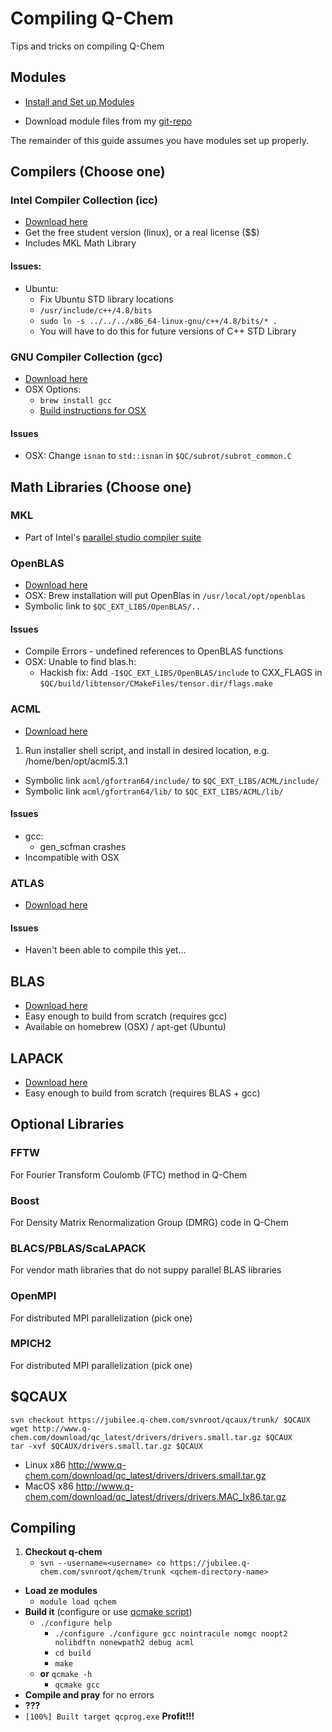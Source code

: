 # Compiling Q-Chem
Tips and tricks on compiling Q-Chem

## Modules
* [Install and Set up Modules](https://github.com/ben-albrecht/ref/modules.md)

* Download module files from my [git-repo](https://github.com/ben-albrecht/modules)

The remainder of this guide assumes you have modules set up properly.


## Compilers (Choose one)
### Intel Compiler Collection (icc)
* [Download here](https://software.intel.com/en-us/intel-parallel-studio-xe)
* Get the free student version (linux), or a real license ($$)
* Includes MKL Math Library
#### Issues:
* Ubuntu:
	* Fix Ubuntu STD library locations
	* `/usr/include/c++/4.8/bits`
	* `sudo ln -s ../../../x86_64-linux-gnu/c++/4.8/bits/* .`
	* You will have to do this for future versions of C++ STD Library

### GNU Compiler Collection (gcc)
* [Download here](http://sourceforge.net/projects/hpc/files/hpc/gcc/gcc-4.9-bin.tar.gz/download?use_mirror=softlayer-dal&download=) 
* OSX Options:
    * `brew install gcc`
    * [Build instructions for OSX](https://wiki.helsinki.fi/display/HUGG/Installing+the+GNU+compilers+on+Mac+OS+X)
    
#### Issues
* OSX: Change `isnan` to `std::isnan` in `$QC/subrot/subrot_common.C`

## Math Libraries (Choose one)

### MKL
* Part of Intel's [parallel studio compiler suite](https://software.intel.com/en-us/intel-parallel-studio-xe)

### OpenBLAS
* [Download here](https://github.com/xianyi/OpenBLAS)
* OSX: Brew installation will put OpenBlas in `/usr/local/opt/openblas`
* Symbolic link to `$QC_EXT_LIBS/OpenBLAS/..`

#### Issues
* Compile Errors - undefined references to OpenBLAS functions
* OSX: Unable to find blas.h:
    * Hackish fix: Add `-I$QC_EXT_LIBS/OpenBLAS/include` to CXX_FLAGS in  `$QC/build/libtensor/CMakeFiles/tensor.dir/flags.make` 
    


### ACML
* [Download here](http://developer.amd.com/tools-and-sdks/cpu-development/amd-core-math-library-acml/acml-downloads-resources/)

1. Run installer shell script, and install in desired location, e.g. /home/ben/opt/acml5.3.1
*  Symbolic link `acml/gfortran64/include/` to `$QC_EXT_LIBS/ACML/include/`
*  Symbolic link `acml/gfortran64/lib/` to `$QC_EXT_LIBS/ACML/lib/`

#### Issues
* gcc:
	* gen_scfman crashes
* Incompatible with OSX

### ATLAS
* [Download here](http://math-atlas.sourceforge.net/)

#### Issues
* Haven't been able to compile this yet...

## BLAS
* [Download here](http://www.netlib.org/blas/)    
* Easy enough to build from scratch (requires gcc)
* Available on homebrew (OSX) / apt-get (Ubuntu)

## LAPACK
* [Download here](http://www.netlib.org/lapack/)
* Easy enough to build from scratch (requires BLAS + gcc)


## Optional Libraries

### FFTW
For Fourier Transform Coulomb (FTC) method in Q-Chem
### Boost
For Density Matrix Renormalization Group (DMRG) code in Q-Chem
### BLACS/PBLAS/ScaLAPACK
For vendor math libraries that do not suppy parallel BLAS libraries
### OpenMPI
For distributed MPI parallelization (pick one)
### MPICH2
For distributed MPI parallelization (pick one)


## $QCAUX
    svn checkout https://jubilee.q-chem.com/svnroot/qcaux/trunk/ $QCAUX
    wget http://www.q-chem.com/download/qc_latest/drivers/drivers.small.tar.gz $QCAUX
    tar -xvf $QCAUX/drivers.small.tar.gz $QCAUX
  
* Linux x86	http://www.q-chem.com/download/qc_latest/drivers/drivers.small.tar.gz
* MacOS x86	http://www.q-chem.com/download/qc_latest/drivers/drivers.MAC_Ix86.tar.gz






## Compiling
1. **Checkout q-chem** 
	* `svn --username=<username> co https://jubilee.q-chem.com/svnroot/qchem/trunk <qchem-directory-name>`
* **Load ze modules**
	* `module load qchem`
* **Build it** (configure or use [qcmake script](https://github.com/ben-albrecht/scripts/qcmake))
	* `./configure help`
		* `./configure ./configure gcc nointracule nomgc noopt2 nolibdftn nonewpath2 debug acml`
		* `cd build`
		* `make`
    * **or** `qcmake -h`
        * `qcmake gcc`
* **Compile and pray** for no errors
* **???**
* `[100%] Built target qcprog.exe` **Profit!!!**



